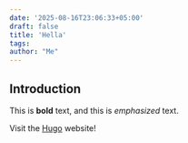 ```yaml
---
date: '2025-08-16T23:06:33+05:00'
draft: false
title: 'Hella'
tags: 
author: "Me"
---
```


## Introduction

This is **bold** text, and this is *emphasized* text.

Visit the [Hugo](https://gohugo.io) website!
